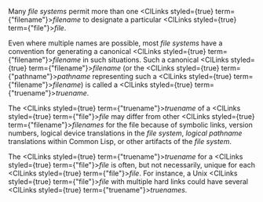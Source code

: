 



Many *file systems* permit more than one <ClLinks styled={true} term={"filename"}><i>filename</i></ClLinks> to designate a particular <ClLinks styled={true} term={"file"}><i>file</i></ClLinks>. 



Even where multiple names are possible, most *file systems* have a convention for generating a canonical <ClLinks styled={true} term={"filename"}><i>filename</i></ClLinks> in such situations. Such a canonical <ClLinks styled={true} term={"filename"}><i>filename</i></ClLinks> (or the <ClLinks styled={true} term={"pathname"}><i>pathname</i></ClLinks> representing such a <ClLinks styled={true} term={"filename"}><i>filename</i></ClLinks>) is called a <ClLinks styled={true} term={"truename"}><i>truename</i></ClLinks>. 



The <ClLinks styled={true} term={"truename"}><i>truename</i></ClLinks> of a <ClLinks styled={true} term={"file"}><i>file</i></ClLinks> may differ from other <ClLinks styled={true} term={"filename"}><i>filenames</i></ClLinks> for the file because of symbolic links, version numbers, logical device translations in the *file system*, *logical pathname* translations within Common Lisp, or other artifacts of the *file system*. 



The <ClLinks styled={true} term={"truename"}><i>truename</i></ClLinks> for a <ClLinks styled={true} term={"file"}><i>file</i></ClLinks> is often, but not necessarily, unique for each <ClLinks styled={true} term={"file"}><i>file</i></ClLinks>. For instance, a Unix <ClLinks styled={true} term={"file"}><i>file</i></ClLinks> with multiple hard links could have several <ClLinks styled={true} term={"truename"}><i>truenames</i></ClLinks>. 



